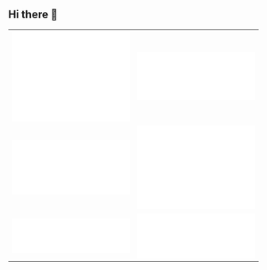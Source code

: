 ## Hi there 👋

<table>
  <tr>
    <td><img src="/github-metrics.svg" alt="Metrics" width="100%"></td>
    <td><img src="/metrics.plugin.activity.svg" alt="Metrics 2" width="100%"></td>
  </tr>
  <tr>
    <td><img src="/metrics.plugin.followup.indepth.svg" alt="Metrics 4" width="100%"></td>
    <td><img src="/metrics.plugin.leetcode.svg" alt="Metrics 5" width="100%"></td>
  </tr>
  <tr>
    <td><img src="/metrics.plugin.music.recent.svg" alt="Metrics 4" width="100%"></td>
    <td><img src="/metrics.plugin.repositories.pinned.svg" alt="Metrics 5" width="100%"></td>
  </tr>
</table>

